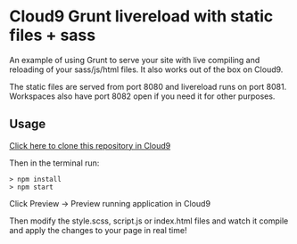# Cloud9 Grunt livereload with static files + sass 

An example of using Grunt to serve your site with live compiling and reloading of your sass/js/html files. It also works out of the box on Cloud9.

The static files are served from port 8080 and livereload runs on port 8081. Workspaces also have port 8082 open if you need it for other purposes. 

## Usage

[Click here to clone this repository in Cloud9](https://c9.io/open/git/?url=git@github.com:cloud9ideopen/livereload-example.git)


Then in the terminal run:
```
> npm install
> npm start 
```

Click Preview -> Preview running application in Cloud9

Then modify the style.scss, script.js or index.html files and watch it compile and apply the changes to your page in real time!